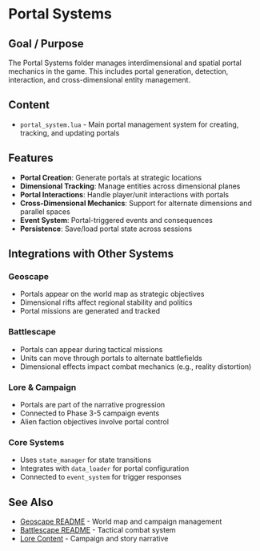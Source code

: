 # Portal Systems

## Goal / Purpose

The Portal Systems folder manages interdimensional and spatial portal mechanics in the game. This includes portal generation, detection, interaction, and cross-dimensional entity management.

## Content

- `portal_system.lua` - Main portal management system for creating, tracking, and updating portals

## Features

- **Portal Creation**: Generate portals at strategic locations
- **Dimensional Tracking**: Manage entities across dimensional planes
- **Portal Interactions**: Handle player/unit interactions with portals
- **Cross-Dimensional Mechanics**: Support for alternate dimensions and parallel spaces
- **Event System**: Portal-triggered events and consequences
- **Persistence**: Save/load portal state across sessions

## Integrations with Other Systems

### Geoscape
- Portals appear on the world map as strategic objectives
- Dimensional rifts affect regional stability and politics
- Portal missions are generated and tracked

### Battlescape
- Portals can appear during tactical missions
- Units can move through portals to alternate battlefields
- Dimensional effects impact combat mechanics (e.g., reality distortion)

### Lore & Campaign
- Portals are part of the narrative progression
- Connected to Phase 3-5 campaign events
- Alien faction objectives involve portal control

### Core Systems
- Uses `state_manager` for state transitions
- Integrates with `data_loader` for portal configuration
- Connected to `event_system` for trigger responses

## See Also

- [Geoscape README](../geoscape/README.md) - World map and campaign management
- [Battlescape README](../battlescape/README.md) - Tactical combat system
- [Lore Content](../../lore/README.md) - Campaign and story narrative
